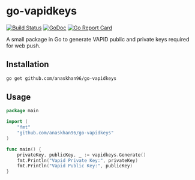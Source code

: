 # go-vapidkeys
[![Build Status](https://travis-ci.org/anaskhan96/go-vapidkeys.svg?branch=master)](https://travis-ci.org/anaskhan96/go-vapidkeys)
[![GoDoc](https://godoc.org/github.com/anaskhan96/go-vapidkeys?status.svg)](https://godoc.org/github.com/anaskhan96/go-vapidkeys)
[![Go Report Card](https://goreportcard.com/badge/github.com/anaskhan96/go-vapidkeys)](https://goreportcard.com/report/github.com/anaskhan96/go-vapidkeys)

A small package in Go to generate VAPID public and private keys required for web push.

## Installation

```bash
go get github.com/anaskhan96/go-vapidkeys
```

## Usage

```go
package main

import (
	"fmt"
	"github.com/anaskhan96/go-vapidkeys"
)

func main() {
	privateKey, publicKey, _ := vapidkeys.Generate()
	fmt.Println("Vapid Private Key:", privateKey)
	fmt.Println("Vapid Public Key:", publicKey)
}

```

